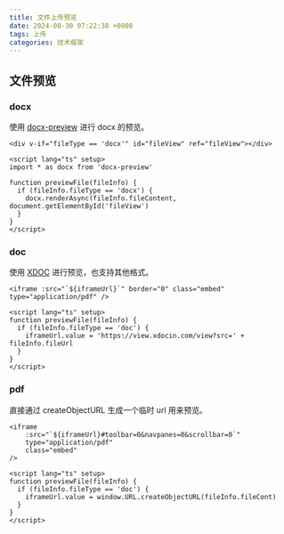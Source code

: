 ```yaml
---
title: 文件上传预览
date: 2024-08-30 07:22:38 +0800
tags: 上传
categories: 技术框架
---
```


## 文件预览
### docx
使用 [docx-preview](https://github.com/VolodymyrBaydalka/docxjs) 进行 docx 的预览。
```vue
<div v-if="fileType == 'docx'" id="fileView" ref="fileView"></div>

<script lang="ts" setup>
import * as docx from 'docx-preview'

function previewFile(fileInfo) {
  if (fileInfo.fileType == 'docx') {
    docx.renderAsync(fileInfo.fileContent, document.getElementById('fileView')
  }
}
</script>
```

### doc
使用 [XDOC](https://www.xdocin.com/) 进行预览，也支持其他格式。
```vue
<iframe :src="`${iframeUrl}`" border="0" class="embed" type="application/pdf" />

<script lang="ts" setup>
function previewFile(fileInfo) {
  if (fileInfo.fileType == 'doc') {
    iframeUrl.value = 'https://view.xdocin.com/view?src=' + fileInfo.fileUrl
  }
}
</script>
```

### pdf
直接通过 createObjectURL 生成一个临时 url 用来预览。
```vue
<iframe
    :src="`${iframeUrl}#toolbar=0&navpanes=0&scrollbar=0`"
    type="application/pdf"
    class="embed"
/>

<script lang="ts" setup>
function previewFile(fileInfo) {
  if (fileInfo.fileType == 'doc') {
    iframeUrl.value = window.URL.createObjectURL(fileInfo.fileCont)
  }
}
</script>
```
